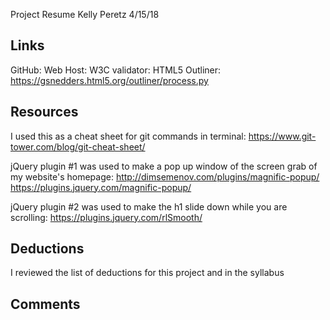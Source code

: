 Project Resume
Kelly Peretz
4/15/18

## Links
GitHub: 
Web Host:
W3C validator:
HTML5 Outliner: https://gsnedders.html5.org/outliner/process.py

## Resources
I used this as a cheat sheet for git commands in terminal: https://www.git-tower.com/blog/git-cheat-sheet/

jQuery plugin #1 was used to make a pop up window of the screen grab of my website's homepage: http://dimsemenov.com/plugins/magnific-popup/
https://plugins.jquery.com/magnific-popup/

jQuery plugin #2 was used to make the h1 slide down while you are scrolling: https://plugins.jquery.com/rlSmooth/




## Deductions

I reviewed the list of deductions for this project and in the syllabus

## Comments



